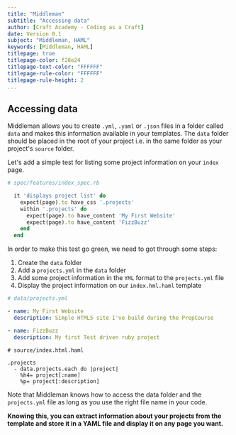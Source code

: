 ```yaml
---
title: "Middleman"
subtitle: "Accessing data"
author: [Craft Academy - Coding as a Craft]
date: Version 0.1
subject: "Middleman, HAML"
keywords: [Middleman, HAML]
titlepage: true
titlepage-color: f28e24
titlepage-text-color: "FFFFFF"
titlepage-rule-color: "FFFFFF"
titlepage-rule-height: 2
...
```



## Accessing data

Middleman allows you to create `.yml`, `.yaml` or `.json` files in a folder called `data` and makes this information available in your templates. The `data` folder should be placed in the root of your project i.e. in the same folder as your project's `source` folder.

Let's add a simple test for listing some project information on your `index` page.

```ruby
# spec/features/index_spec.rb

  it 'displays project list' do
    expect(page).to have_css '.projects'
    within '.projects' do
      expect(page).to have_content 'My First Website'
      expect(page).to have_content 'FizzBuzz'
    end
  end
```

In order to make this test go green, we need to got through some steps:
1. Create the `data` folder
2. Add a `projects.yml` in the `data` folder
3. Add some project information in the `YML` format to the `projects.yml` file
4. Display the project information on our `index.hml.haml` template


```yml
# data/projects.yml

- name: My First Website
  description: Simple HTML5 site I've build during the PrepCourse

- name: FizzBuzz
  description: My first Test driven ruby project
```


```haml
# source/index.html.haml

.projects
  - data.projects.each do |project|
    %h4= project[:name]
    %p= project[:description]
```

Note that Middleman knows how to access the data folder and the `projects.yml` file as long as you use the right file name in your code.

**Knowing this, you can extract information about your projects from the template and store it in a YAML file and display it on any page you want.**
